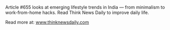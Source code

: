 Article #655 looks at emerging lifestyle trends in India — from minimalism to work-from-home hacks. Read Think News Daily to improve daily life.

Read more at: www.thinknewsdaily.com